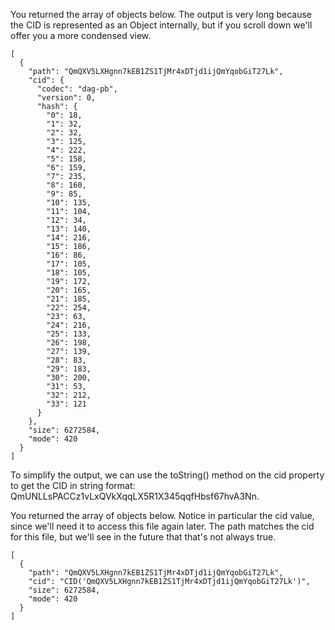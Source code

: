 You returned the array of objects below. 
The output is very long because the CID is represented as an Object internally, 
but if you scroll down we'll offer you a more condensed view.

```
[
  {
    "path": "QmQXV5LXHgnn7kEB1ZS1TjMr4xDTjd1ijQmYqobGiT27Lk",
    "cid": {
      "codec": "dag-pb",
      "version": 0,
      "hash": {
        "0": 18,
        "1": 32,
        "2": 32,
        "3": 125,
        "4": 222,
        "5": 158,
        "6": 159,
        "7": 235,
        "8": 160,
        "9": 85,
        "10": 135,
        "11": 104,
        "12": 34,
        "13": 140,
        "14": 216,
        "15": 186,
        "16": 86,
        "17": 105,
        "18": 105,
        "19": 172,
        "20": 165,
        "21": 185,
        "22": 254,
        "23": 63,
        "24": 216,
        "25": 133,
        "26": 198,
        "27": 139,
        "28": 83,
        "29": 183,
        "30": 200,
        "31": 53,
        "32": 212,
        "33": 121
      }
    },
    "size": 6272584,
    "mode": 420
  }
]
```
To simplify the output, we can use the toString() method on the cid property to get the CID in string format: QmUNLLsPACCz1vLxQVkXqqLX5R1X345qqfHbsf67hvA3Nn.

You returned the array of objects below. 
Notice in particular the cid value, since we'll need it to access this file again later. 
The path matches the cid for this file, but we'll see in the future that that's not always true.

```
[
  {
    "path": "QmQXV5LXHgnn7kEB1ZS1TjMr4xDTjd1ijQmYqobGiT27Lk",
    "cid": "CID('QmQXV5LXHgnn7kEB1ZS1TjMr4xDTjd1ijQmYqobGiT27Lk')",
    "size": 6272584,
    "mode": 420
  }
]
```
